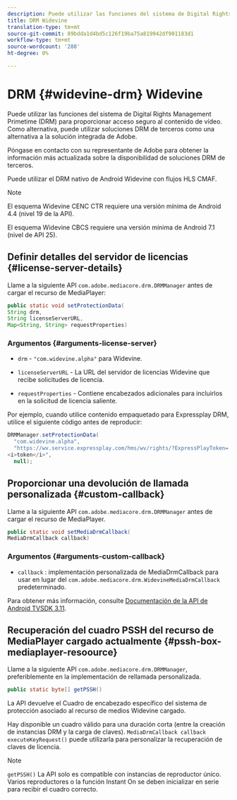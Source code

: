 ```yaml
---
description: Puede utilizar las funciones del sistema de Digital Rights Management Primetime (DRM) para proporcionar acceso seguro al contenido de vídeo. Como alternativa, puede utilizar soluciones DRM de terceros como una alternativa a la solución integrada de Adobe.
title: DRM Widevine
translation-type: tm+mt
source-git-commit: 89bdda1d4bd5c126f19ba75a819942df901183d1
workflow-type: tm+mt
source-wordcount: '288'
ht-degree: 0%

---
```



# DRM {#widevine-drm} Widevine

Puede utilizar las funciones del sistema de Digital Rights Management Primetime (DRM) para proporcionar acceso seguro al contenido de vídeo. Como alternativa, puede utilizar soluciones DRM de terceros como una alternativa a la solución integrada de Adobe.

Póngase en contacto con su representante de Adobe para obtener la información más actualizada sobre la disponibilidad de soluciones DRM de terceros.

<!--<a id="section_1385440013EF4A9AA45B6AC98919E662"></a>-->

Puede utilizar el DRM nativo de Android Widevine con flujos HLS CMAF.

>[!NOTE]
>
> El esquema Widevine CENC CTR requiere una versión mínima de Android 4.4 (nivel 19 de la API).
>
> El esquema Widevine CBCS requiere una versión mínima de Android 7.1 (nivel de API 25).

## Definir detalles del servidor de licencias {#license-server-details}

Llame a la siguiente API `com.adobe.mediacore.drm.DRMManager` antes de cargar el recurso de MediaPlayer:

```java
public static void setProtectionData(
String drm,
String licenseServerURL,
Map<String, String> requestProperties)
```

### Argumentos {#arguments-license-server}

* `drm` -  `"com.widevine.alpha"` para Widevine.

* `licenseServerURL` - La URL del servidor de licencias Widevine que recibe solicitudes de licencia.

* `requestProperties` - Contiene encabezados adicionales para incluirlos en la solicitud de licencia saliente.

Por ejemplo, cuando utilice contenido empaquetado para Expressplay DRM, utilice el siguiente código antes de reproducir:

```java
DRMManager.setProtectionData(
  "com.widevine.alpha",  
  "https://wv.service.expressplay.com/hms/wv/rights/?ExpressPlayToken= 
<i>token</i>",  
  null);
```

## Proporcionar una devolución de llamada personalizada {#custom-callback}

Llame a la siguiente API `com.adobe.mediacore.drm.DRMManager` antes de cargar el recurso de MediaPlayer.

```java
public static void setMediaDrmCallback(
MediaDrmCallback callback)
```

### Argumentos {#arguments-custom-callback}

* `callback` : implementación personalizada de MediaDrmCallback para usar en lugar del  `com.adobe.mediacore.drm.WidevineMediaDrmCallback` predeterminado.

Para obtener más información, consulte [Documentación de la API de Android TVSDK 3.11](https://help.adobe.com/en_US/primetime/api/psdk/javadoc3.11/index.html).

## Recuperación del cuadro PSSH del recurso de MediaPlayer cargado actualmente {#pssh-box-mediaplayer-resoource}

Llame a la siguiente API `com.adobe.mediacore.drm.DRMManager`, preferiblemente en la implementación de rellamada personalizada.

```java
public static byte[] getPSSH()
```

La API devuelve el Cuadro de encabezado específico del sistema de protección asociado al recurso de medios Widevine cargado.

Hay disponible un cuadro válido para una duración corta (entre la creación de instancias DRM y la carga de claves). `MediaDrmCallback callback executeKeyRequest()` puede utilizarla para personalizar la recuperación de claves de licencia.

>[!NOTE]
>
> `getPSSH()` La API solo es compatible con instancias de reproductor único. Varios reproductores o la función Instant On se deben inicializar en serie para recibir el cuadro correcto.
